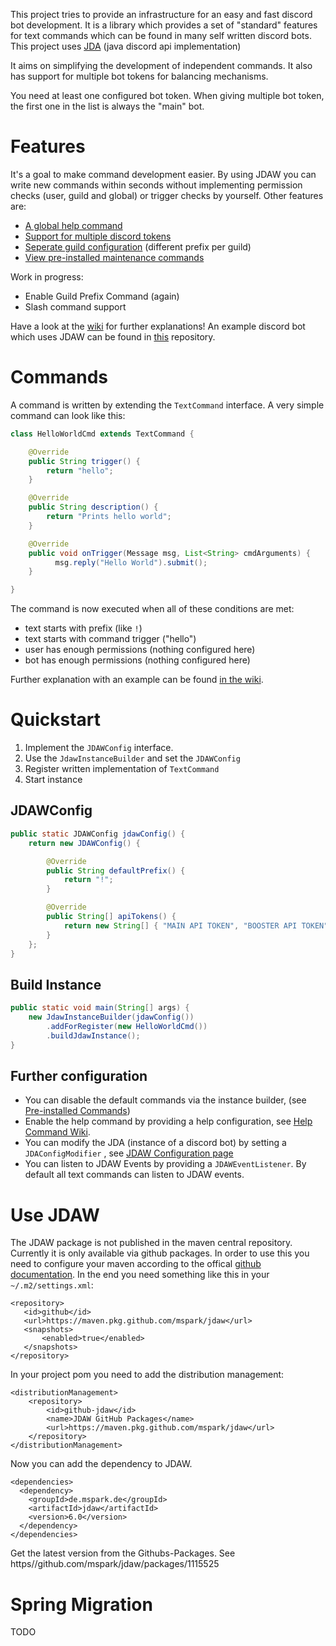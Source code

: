 This project tries to provide an infrastructure for an easy and fast discord bot development. It is a library which provides a set of "standard" features for text commands which can be found in many self written discord bots.
This project uses [JDA](https://github.com/DV8FromTheWorld/JDA) (java discord api implementation)

It aims on simplifying the development of independent commands. It also has support for multiple bot tokens for balancing mechanisms.

You need at least one configured bot token. When giving multiple bot token, the first one in the list is always the "main" bot. 

# Features
It's a goal to make command development easier. By using JDAW you can write new commands within seconds without implementing permission checks (user, guild and global) or trigger checks by yourself. Other features are:

* [A global help command](../../wiki/Help-Command)
* [Support for multiple discord tokens](../../Command-Balancing)
* [Seperate guild configuration](../../wiki/Multiguild-Support) (different prefix per guild)
* [View pre-installed maintenance commands](../../wiki/Preinstalled-Commands)

Work in progress:
* Enable Guild Prefix Command (again)
* Slash command support

Have a look at the [wiki](../../wiki) for further explanations!
An example discord bot which uses JDAW can be found in [this](https://github.com/mspark/example-jdaw) repository. 

# Commands

A command is written by extending the `TextCommand` interface. A very simple command can look like this:

```java
class HelloWorldCmd extends TextCommand {

    @Override
    public String trigger() {
        return "hello";
    }

    @Override
    public String description() {
        return "Prints hello world";
    }

    @Override
    public void onTrigger(Message msg, List<String> cmdArguments) {
		  msg.reply("Hello World").submit();        
    }

}
```

The command is now executed when all of these conditions are met:
* text starts with prefix (like `!`)
* text starts with command trigger ("hello")
* user has enough permissions (nothing configured here)
* bot has enough permissions (nothing configured here)

Further explanation with an example can be found [in the wiki](../../wiki/Writing-Commands). 

# Quickstart
1. Implement the `JDAWConfig` interface. 
2. Use the `JdawInstanceBuilder` and set the `JDAWConfig`
3. Register written implementation of `TextCommand`
4. Start instance

## JDAWConfig

```java
public static JDAWConfig jdawConfig() {
    return new JDAWConfig() {

        @Override
        public String defaultPrefix() {
            return "!";
        }

        @Override
        public String[] apiTokens() {
            return new String[] { "MAIN API TOKEN", "BOOSTER API TOKEN" };
        }
    };
}
```
    
## Build Instance
```java
public static void main(String[] args) {
    new JdawInstanceBuilder(jdawConfig())
        .addForRegister(new HelloWorldCmd())
        .buildJdawInstance();
}
```

## Further configuration

- You can disable the default commands via the instance builder, (see [Pre-installed Commands](../../wiki/Preinstalled-Commands))
- Enable the help command by providing a help configuration, see [Help Command Wiki](../../wiki/Help-Command). 
- You can modify the JDA (instance of a discord bot) by setting a `JDAConfigModifier` , see [JDAW Configuration page](../../wiki/JDAW-Configuration)
- You can listen to JDAW Events by providing a `JDAWEventListener`. By default all text commands can listen to JDAW events.

# Use JDAW
The JDAW package is not published in the maven central repository. Currently it is only available via github packages. In order to use this you need to configure your maven according to the offical [github documentation](https://docs.github.com/en/packages/working-with-a-github-packages-registry/working-with-the-apache-maven-registry#authenticating-with-a-personal-access-token). In the end you need something like this in your `~/.m2/settings.xml`:

```
<repository>
   <id>github</id>
   <url>https://maven.pkg.github.com/mspark/jdaw</url>
   <snapshots>
       <enabled>true</enabled>
   </snapshots>
</repository>
```


In your project pom you need to add the distribution management: 

```
<distributionManagement>
	<repository>
		<id>github-jdaw</id>
		<name>JDAW GitHub Packages</name>
		<url>https://maven.pkg.github.com/mspark/jdaw</url>
	</repository>
</distributionManagement>
```

Now you can add the dependency to JDAW.

```
<dependencies>
  <dependency>
    <groupId>de.mspark.de</groupId>
    <artifactId>jdaw</artifactId>
    <version>6.0</version>
  </dependency>
</dependencies>

```
Get the latest version from the Githubs-Packages. See https//github.com/mspark/jdaw/packages/1115525

# Spring Migration
TODO
